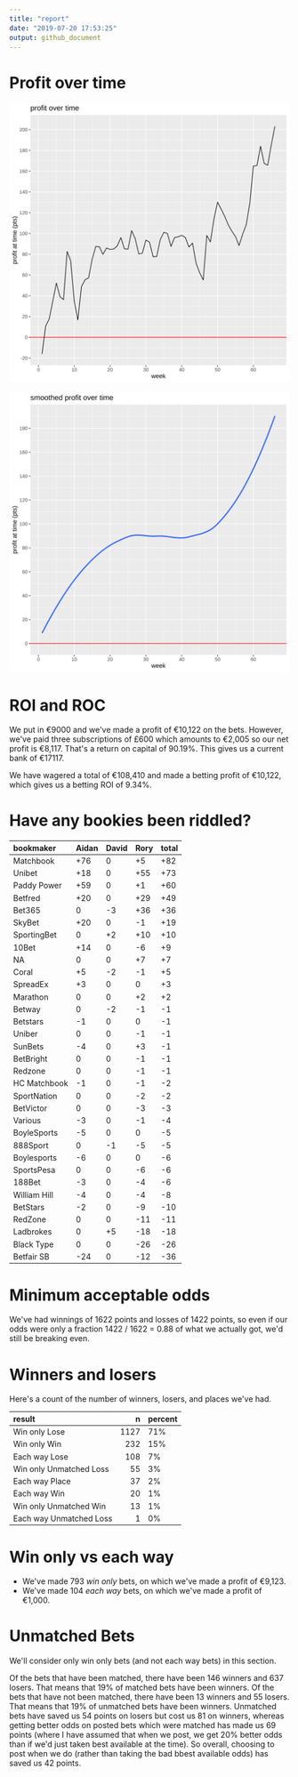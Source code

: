 ```yaml
---
title: "report"
date: "2019-07-20 17:53:25"
output: github_document
---
```




# Profit over time

![plot of chunk profit-over-time](figure/profit-over-time-1.png)

![plot of chunk profit-over-time-smooth](figure/profit-over-time-smooth-1.png)


# ROI and ROC



We put in €9000 and we've made a profit of €10,122 on the bets. However, we've paid three subscriptions of £600 which amounts to €2,005 so our net profit is €8,117. That's a return on capital of 90.19%. This gives us a current bank of €17117.

We have wagered a total of €108,410 and made a betting profit of €10,122, which gives us a betting ROI of 9.34%.


# Have any bookies been riddled?


|bookmaker    |Aidan |David |Rory |total |
|:------------|:-----|:-----|:----|:-----|
|Matchbook    |+76   |0     |+5   |+82   |
|Unibet       |+18   |0     |+55  |+73   |
|Paddy Power  |+59   |0     |+1   |+60   |
|Betfred      |+20   |0     |+29  |+49   |
|Bet365       |0     |-3    |+36  |+36   |
|SkyBet       |+20   |0     |-1   |+19   |
|SportingBet  |0     |+2    |+10  |+10   |
|10Bet        |+14   |0     |-6   |+9    |
|NA           |0     |0     |+7   |+7    |
|Coral        |+5    |-2    |-1   |+5    |
|SpreadEx     |+3    |0     |0    |+3    |
|Marathon     |0     |0     |+2   |+2    |
|Betway       |0     |-2    |-1   |-1    |
|Betstars     |-1    |0     |0    |-1    |
|Uniber       |0     |0     |-1   |-1    |
|SunBets      |-4    |0     |+3   |-1    |
|BetBright    |0     |0     |-1   |-1    |
|Redzone      |0     |0     |-1   |-1    |
|HC Matchbook |-1    |0     |-1   |-2    |
|SportNation  |0     |0     |-2   |-2    |
|BetVictor    |0     |0     |-3   |-3    |
|Various      |-3    |0     |-1   |-4    |
|BoyleSports  |-5    |0     |0    |-5    |
|888Sport     |0     |-1    |-5   |-5    |
|Boylesports  |-6    |0     |0    |-6    |
|SportsPesa   |0     |0     |-6   |-6    |
|188Bet       |-3    |0     |-4   |-6    |
|William Hill |-4    |0     |-4   |-8    |
|BetStars     |-2    |0     |-9   |-10   |
|RedZone      |0     |0     |-11  |-11   |
|Ladbrokes    |0     |+5    |-18  |-18   |
|Black Type   |0     |0     |-26  |-26   |
|Betfair SB   |-24   |0     |-12  |-36   |


# Minimum acceptable odds



We've had winnings of 1622 points and losses of 1422 points, so even if our odds were only a fraction 1422 / 1622 = 0.88 of what we actually got, we'd still be breaking even.


# Winners and losers

Here's a count of the number of winners, losers, and places we've had.


|result                  |    n|percent |
|:-----------------------|----:|:-------|
|Win only Lose           | 1127|71%     |
|Win only Win            |  232|15%     |
|Each way Lose           |  108|7%      |
|Win only Unmatched Loss |   55|3%      |
|Each way Place          |   37|2%      |
|Each way Win            |   20|1%      |
|Win only Unmatched Win  |   13|1%      |
|Each way Unmatched Loss |    1|0%      |


# Win only vs each way



* We've made 793 _win only_ bets, on which we've made a profit of €9,123. 
* We've made 104 _each way_ bets, on which we've made a profit of €1,000.


# Unmatched Bets



We'll consider only win only bets (and not each way bets) in this section.

Of the bets that have been matched, there have been 146 winners and 637 losers. That means that 19% of matched bets have been winners. Of the bets that have not been matched, there have been 13 winners and 55 losers. That means that 19% of unmatched bets have been winners. Unmatched bets have saved us 54 points on losers but cost us 81 on winners, whereas getting better odds on posted bets which were matched has made us 69 points (where I have assumed that when we post, we get 20% better odds than if we'd just taken best available at the time). So overall, choosing to post when we do (rather than taking the bad bbest available odds) has saved us 42 points.
